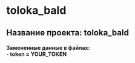 # toloka_bald

## Название проекта: toloka_bald  
#### Замененные данные в файлах: <br /> - token = YOUR_TOKEN <br />